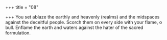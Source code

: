 +++
title = "08"

+++
You set ablaze the earthly and heavenly (realms) and the midspaces  against the deceitful people.
Scorch them on every side with your flame, o bull. Enflame the earth  and waters against the hater of the sacred formulation.
